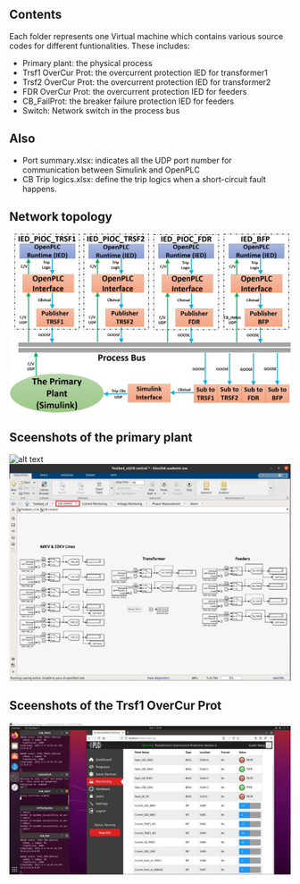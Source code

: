 ## Contents

Each folder represents one Virtual machine which contains various source codes for different funtionalities. These includes:

* Primary plant: the physical process
* Trsf1 OverCur Prot: the overcurrent protection IED for transformer1
* Trsf2 OverCur Prot: the overcurrent protection IED for transformer2
* FDR OverCur Prot: the overcurrent protection IED for feeders
* CB_FailProt: the breaker failure protection IED for feeders
* Switch: Network switch in the process bus

## Also

* Port summary.xlsx: indicates all the UDP port number for communication between Simulink and OpenPLC
* CB Trip logics.xlsx: define the trip logics when a short-circuit fault happens.

## Network topology
![alt text](https://github.com/kaitoray/Stage1/blob/main/Testbed/Sceenshots/Topology.jpg)

## Sceenshots of the primary plant
![alt text](https://github.com/kaitoray/Stage1/blob/main/Testbed/Sceenshots/Simulink/Main_revised.jpg)
![alt text](https://github.com/kaitoray/Stage1/blob/main/Testbed/Sceenshots/Simulink/CB_control.jpg)

## Sceenshots of the Trsf1 OverCur Prot
![alt text](https://github.com/kaitoray/Stage1/blob/main/Testbed/Sceenshots/PIOC_TRSF1.jpg)
